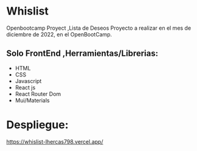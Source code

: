 # Whislist
Openbootcamp Proyect ,Lista de Deseos
Proyecto a realizar en el mes de diciembre de 2022, en el OpenBootCamp.
## Solo FrontEnd ,Herramientas/Librerias: 
- HTML
- CSS
- Javascript
- React js
- React Router Dom
- Mui/Materials

# Despliegue:
https://whislist-lhercas798.vercel.app/
